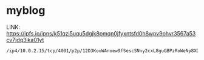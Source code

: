 # myblog
LINK:
https://ipfs.io/ipns/k51qzi5uqu5dgjk8pmqn0jfyxntsfd0h8wpv9ohvr3567a53cv7jdq3ika01yt

    /ip4/10.0.2.15/tcp/4001/p2p/12D3KooWAnoew9fSescSNny2cxL8guGBPzRoWeNp8XDdqZ6fA5si
